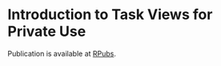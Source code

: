 Introduction to Task Views for Private Use
==========================================

Publication is available at [RPubs](http://rpubs.com/kos59125/362).
